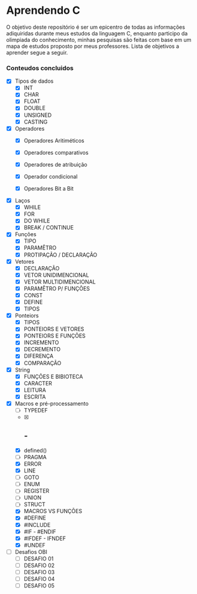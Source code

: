 # Aprendendo C
O objetivo deste repositório é ser um epicentro de todas as informações adiquiridas durante meus estudos da linguagem C, enquanto participo da olimpiada do conhecimento, minhas pesquisas são feitas com base em um mapa de estudos proposto por meus professores. Lista de objetivos a aprender segue a seguir.

### Conteudos concluidos
- [X] Tipos de dados
    - [X] INT
    - [X] CHAR
    - [X] FLOAT
    - [X] DOUBLE
    - [X] UNSIGNED
    - [X] CASTING
  
- [X] Operadores
    - [X] Operadores Aritiméticos 
    - [X] Operadores comparativos
    - [X] Operadores de atribuição
    - [X] Operador condicional
    - [X] Operadores Bit a Bit
  
  
- [X] Laços
    - [X] WHILE
    - [X] FOR
    - [X] DO WHILE
    - [X] BREAK / CONTINUE
          
- [X] Funções
    - [X] TIPO
    - [X] PARAMÊTRO
    - [X] PROTIPAÇÃO / DECLARAÇÃO
          
- [X] Vetores
    - [X] DECLARAÇÃO
    - [X] VETOR UNIDIMENCIONAL
    - [X] VETOR MULTIDIMENCIONAL
    - [X] PARAMÊTRO P/ FUNÇÕES
    - [X] CONST
    - [X] DEFINE
    - [X] TIPOS
          
- [X] Ponteiors
    - [X] TIPOS
    - [X] PONTEIORS E VETORES
    - [X] PONTEIORS E FUNÇÕES
    - [X] INCREMENTO
    - [X] DECREMENTO
    - [X] DIFERENÇA
    - [X] COMPARAÇÃO
          
- [X] String
    - [X] FUNÇÕES E BIBIOTECA
    - [X] CARACTER
    - [X] LEITURA
    - [X] ESCRITA
          
- [X] Macros e pré-processamento
    - [ ] TYPEDEF
    - [X] ## - #
    - [X] defined()
    - [ ] PRAGMA
    - [X] ERROR
    - [X] LINE
    - [ ] GOTO
    - [ ] ENUM
    - [ ] REGISTER
    - [ ] UNION
    - [ ] STRUCT
    - [X] MACROS VS FUNÇÕES
    - [X] #DEFINE
    - [X] #INCLUDE
    - [X] #IF - #ENDIF
    - [X] #IFDEF - IFNDEF
    - [X] #UNDEF
          
- [ ] Desafios OBI
    - [ ] DESAFIO 01
    - [ ] DESAFIO 02
    - [ ] DESAFIO 03
    - [ ] DESAFIO 04
    - [ ] DESAFIO 05 

